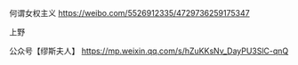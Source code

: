 何谓女权主义
https://weibo.com/5526912335/4729736259175347

上野

公众号【缪斯夫人】
https://mp.weixin.qq.com/s/hZuKKsNv_DayPU3SlC-qnQ